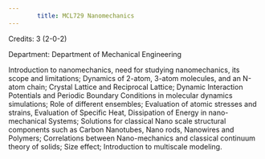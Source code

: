 ```yaml
---
        title: MCL729 Nanomechanics
---
```

Credits: 3 (2-0-2)

Department: Department of Mechanical Engineering

Introduction to nanomechanics, need for studying nanomechanics, its scope and limitations; Dynamics of 2-atom, 3-atom molecules, and an N-atom chain; Crystal Lattice and Reciprocal Lattice; Dynamic Interaction Potentials and Periodic Boundary Conditions in molecular dynamics simulations; Role of different ensembles; Evaluation of atomic stresses and strains, Evaluation of Specific Heat, Dissipation of Energy in nano-mechanical Systems; Solutions for classical Nano scale structural components such as Carbon Nanotubes, Nano rods, Nanowires and Polymers; Correlations between Nano-mechanics and classical continuum theory of solids; Size effect; Introduction to multiscale modeling.